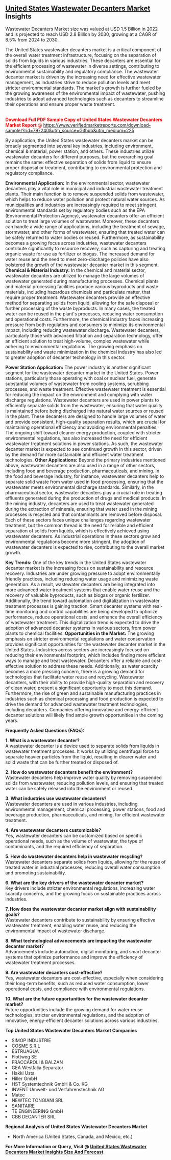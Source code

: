 <h2><a href="https://www.verifiedmarketreports.com/download-sample/?rid=797240&amp;utm_source=Github&amp;utm_medium=225" target="_blank">United States Wastewater Decanters Market</a> Insights</h2><p>Wastewater Decanters Market size was valued at USD 1.5 Billion in 2022 and is projected to reach USD 2.8 Billion by 2030, growing at a CAGR of 8.5% from 2024 to 2030.</p><p><p>The United States wastewater decanters market is a critical component of the overall water treatment infrastructure, focusing on the separation of solids from liquids in various industries. These decanters are essential for the efficient processing of wastewater in diverse settings, contributing to environmental sustainability and regulatory compliance. The wastewater decanter market is driven by the increasing need for effective wastewater management, as industries strive to reduce pollution levels and meet stricter environmental standards. The market's growth is further fueled by the growing awareness of the environmental impact of wastewater, pushing industries to adopt advanced technologies such as decanters to streamline their operations and ensure proper waste treatment. <br><br> <p><span class=""><span style="color: #ff0000;"><strong>Download Full PDF Sample Copy of United States Wastewater Decanters Market Report</strong> @ </span><a href="https://www.verifiedmarketreports.com/download-sample/?rid=797240&amp;utm_source=Github&amp;utm_medium=225" target="_blank">https://www.verifiedmarketreports.com/download-sample/?rid=797240&amp;utm_source=Github&amp;utm_medium=225</a></span></p> </p> <p>By application, the United States wastewater decanters market can be broadly segmented into several key industries, including environment, chemical & material, power station, and others. These industries utilize wastewater decanters for different purposes, but the overarching goal remains the same: effective separation of solids from liquid to ensure proper disposal or treatment, contributing to environmental protection and regulatory compliance.</p> <p><strong>Environmental Application:</strong> In the environmental sector, wastewater decanters play a vital role in municipal and industrial wastewater treatment plants. Their main function is to remove suspended solids from wastewater, which helps to reduce water pollution and protect natural water sources. As municipalities and industries are increasingly required to meet stringent environmental standards set by regulatory bodies such as the EPA (Environmental Protection Agency), wastewater decanters offer an efficient solution to treat large volumes of wastewater. Moreover, these decanters can handle a wide range of applications, including the treatment of sewage, stormwater, and other forms of wastewater, ensuring that treated water can be safely returned to water bodies or reused. Furthermore, as sustainability becomes a growing focus across industries, wastewater decanters contribute significantly to resource recovery, such as capturing and treating organic waste for use as fertilizer or biogas. The increased demand for water reuse and the need to meet zero-discharge policies have also bolstered the growth of the wastewater decanter market in this segment. <strong>Chemical & Material Industry:</strong> In the chemical and material sector, wastewater decanters are utilized to manage the large volumes of wastewater generated during manufacturing processes. Chemical plants and material processing facilities produce various byproducts and waste materials, including hazardous chemicals and particulate matter, that require proper treatment. Wastewater decanters provide an effective method for separating solids from liquid, allowing for the safe disposal or further processing of the waste byproducts. In many cases, the treated water can be reused in the plant's processes, reducing water consumption and operational costs. Furthermore, the chemical industry faces increasing pressure from both regulators and consumers to minimize its environmental impact, including reducing wastewater discharge. Wastewater decanters, particularly those with advanced filtration and separation technology, offer an efficient solution to treat high-volume, complex wastewater while adhering to environmental regulations. The growing emphasis on sustainability and waste minimization in the chemical industry has also led to greater adoption of decanter technology in this sector. <p><strong>Power Station Application:</strong> The power industry is another significant segment for the wastewater decanter market in the United States. Power stations, particularly those operating with coal or nuclear fuel, generate substantial volumes of wastewater from cooling systems, scrubbing processes, and waste treatment. Effective wastewater treatment is essential for reducing the impact on the environment and complying with water discharge regulations. Wastewater decanters are used in power plants to efficiently separate solids from the wastewater, ensuring that water quality is maintained before being discharged into natural water sources or reused in the plant. These decanters are designed to handle large volumes of water and provide consistent, high-quality separation results, which are crucial for maintaining operational efficiency and avoiding environmental penalties. The ongoing shift toward cleaner energy production, coupled with stricter environmental regulations, has also increased the need for efficient wastewater treatment solutions in power stations. As such, the wastewater decanter market is expected to see continued growth in this sector, driven by the demand for more sustainable and efficient water treatment technologies. <strong>Other Applications:</strong> Beyond the primary industries mentioned above, wastewater decanters are also used in a range of other sectors, including food and beverage production, pharmaceuticals, and mining. In the food and beverage industry, for instance, wastewater decanters help to separate solid waste from water used in food processing, ensuring that the wastewater meets environmental discharge standards. Similarly, in the pharmaceutical sector, wastewater decanters play a crucial role in treating effluents generated during the production of drugs and medical products. In the mining industry, decanters are used to treat wastewater generated during the extraction of minerals, ensuring that water used in the mining processes is recycled and that contaminants are removed before disposal. Each of these sectors faces unique challenges regarding wastewater treatment, but the common thread is the need for reliable and efficient separation of solids from liquids, which is effectively achieved using wastewater decanters. As industrial operations in these sectors grow and environmental regulations become more stringent, the adoption of wastewater decanters is expected to rise, contributing to the overall market growth. <p><strong>Key Trends:</strong> One of the key trends in the United States wastewater decanter market is the increasing focus on sustainability and resource recovery. Industries are under growing pressure to adopt environmentally friendly practices, including reducing water usage and minimizing waste generation. As a result, wastewater decanters are being integrated into more advanced water treatment systems that enable water reuse and the recovery of valuable byproducts, such as biogas or organic fertilizer. Additionally, the trend toward automation and digitalization in wastewater treatment processes is gaining traction. Smart decanter systems with real-time monitoring and control capabilities are being developed to optimize performance, reduce operational costs, and enhance the overall efficiency of wastewater treatment. This digitalization trend is expected to drive the adoption of advanced decanter systems in various sectors, from power plants to chemical facilities. <strong>Opportunities in the Market:</strong> The growing emphasis on stricter environmental regulations and water conservation provides significant opportunities for the wastewater decanter market in the United States. Industries across sectors are increasingly focused on reducing their environmental footprint, which includes finding more efficient ways to manage and treat wastewater. Decanters offer a reliable and cost-effective solution to address these needs. Additionally, as water scarcity becomes a more pressing concern, there is a growing demand for technologies that facilitate water reuse and recycling. Wastewater decanters, with their ability to provide high-quality separation and recovery of clean water, present a significant opportunity to meet this demand. Furthermore, the rise of green and sustainable manufacturing practices in industries such as chemical processing and food production is expected to drive the demand for advanced wastewater treatment technologies, including decanters. Companies offering innovative and energy-efficient decanter solutions will likely find ample growth opportunities in the coming years. <p><strong>Frequently Asked Questions (FAQs):</strong></p> <p><strong>1. What is a wastewater decanter?</strong><br> A wastewater decanter is a device used to separate solids from liquids in wastewater treatment processes. It works by utilizing centrifugal force to separate heavier particles from the liquid, resulting in clearer water and solid waste that can be further treated or disposed of.</p> <p><strong>2. How do wastewater decanters benefit the environment?</strong><br> Wastewater decanters help improve water quality by removing suspended solids from wastewater, reducing pollution levels, and ensuring that treated water can be safely released into the environment or reused.</p> <p><strong>3. What industries use wastewater decanters?</strong><br> Wastewater decanters are used in various industries, including environmental management, chemical processing, power stations, food and beverage production, pharmaceuticals, and mining, for efficient wastewater treatment.</p> <p><strong>4. Are wastewater decanters customizable?</strong><br> Yes, wastewater decanters can be customized based on specific operational needs, such as the volume of wastewater, the type of contaminants, and the required efficiency of separation.</p> <p><strong>5. How do wastewater decanters help in wastewater recycling?</strong><br> Wastewater decanters separate solids from liquids, allowing for the reuse of treated water in industrial processes, reducing overall water consumption and promoting sustainability.</p> <p><strong>6. What are the key drivers of the wastewater decanter market?</strong><br> Key drivers include stricter environmental regulations, increasing water scarcity concerns, and the growing focus on sustainable practices across industries.</p> <p><strong>7. How does the wastewater decanter market align with sustainability goals?</strong><br> Wastewater decanters contribute to sustainability by ensuring effective wastewater treatment, enabling water reuse, and reducing the environmental impact of wastewater discharge.</p> <p><strong>8. What technological advancements are impacting the wastewater decanter market?</strong><br> Advancements include automation, digital monitoring, and smart decanter systems that optimize performance and improve the efficiency of wastewater treatment processes.</p> <p><strong>9. Are wastewater decanters cost-effective?</strong><br> Yes, wastewater decanters are cost-effective, especially when considering their long-term benefits, such as reduced water consumption, lower operational costs, and compliance with environmental regulations.</p> <p><strong>10. What are the future opportunities for the wastewater decanter market?</strong><br> Future opportunities include the growing demand for water reuse technologies, stricter environmental regulations, and the adoption of innovative, energy-efficient decanter solutions across various industries.</p></p><p><strong>Top United States Wastewater Decanters Market Companies</strong></p><div data-test-id=""><p><li>SIMOP INDUSTRIE</li><li> COSME S.R.L</li><li> ESTRUAGUA</li><li> Flottweg SE</li><li> FRACCAROLI & BALZAN</li><li> GEA Westfalia Separator</li><li> Hakki Usta</li><li> Hiller GmbH</li><li> HST Systemtechnik GmbH & Co. KG</li><li> INVENT Umwelt- und Verfahrenstechnik AG</li><li> Matec</li><li> NEWTEC TONGIANI SRL</li><li> SANITAIRE</li><li> TE ENGINEERING GmbH</li><li> CBB DECANTER SRL</li></p><div><strong>Regional Analysis of&nbsp;United States Wastewater Decanters Market</strong></div><ul><li dir="ltr"><p dir="ltr">North America&nbsp;(United States, Canada, and Mexico, etc.)</p></li></ul><p><strong>For More Information or Query, Visit @&nbsp;</strong><strong><a href="https://www.verifiedmarketreports.com/product/wastewater-decanters-market/?utm_source=Github&amp;utm_medium=225" target="_blank">United States Wastewater Decanters Market Insights Size And Forecast</a></strong></p></div>
